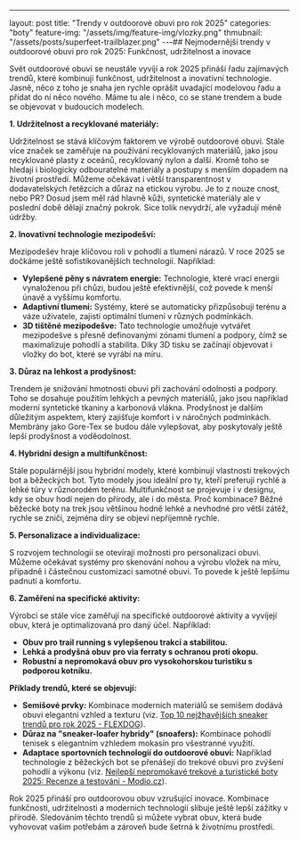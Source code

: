 ---
layout: post
title: "Trendy v outdoorové obuvi pro rok 2025"
categories: "boty"
feature-img: "/assets/img/feature-img/vlozky.png"
thmubnail: "/assets/posts/superfeet-trailblazer.png"
---## Nejmodernější trendy v outdoorové obuvi pro rok 2025: Funkčnost, udržitelnost a inovace

Svět outdoorové obuvi se neustále vyvíjí a rok 2025 přináší řadu zajímavých trendů, které kombinují funkčnost, udržitelnost a inovativní technologie. Jasně, něco z toho je snaha  jen rychle oprášit uvadající modelovou řadu a přidat do ní něco nového. Máme tu ale i něco, co se stane trendem a bude se objevovat v budoucích modelech.

**1. Udržitelnost a recyklované materiály:**

Udržitelnost se stává klíčovým faktorem ve výrobě outdoorové obuvi. Stále více značek se zaměřuje na používání recyklovaných materiálů, jako jsou recyklované plasty z oceánů, recyklovaný nylon a další. Kromě toho se hledají i biologicky odbouratelné materiály a postupy s menším dopadem na životní prostředí. Můžeme očekávat i větší transparentnost v dodavatelských řetězcích a důraz na etickou výrobu. Je to z nouze cnost, nebo PR? Dosud jsem měl rád hlavně kůži, syntetické materiály ale v poslední době dělají značný pokrok. Sice tolik nevydrží, ale vyžadují méně údržby.

**2. Inovativní technologie mezipodešví:**

Mezipodešev hraje klíčovou roli v pohodlí a tlumení nárazů. V roce 2025 se dočkáme ještě sofistikovanějších technologií. Například:

*   **Vylepšené pěny s návratem energie:** Technologie, které vrací energii vynaloženou při chůzi, budou ještě efektivnější, což povede k menší únavě a vyššímu komfortu.
*   **Adaptivní tlumení:** Systémy, které se automaticky přizpůsobují terénu a váze uživatele, zajistí optimální tlumení v různých podmínkách.
*   **3D tištěné mezipodešve:** Tato technologie umožňuje vytvářet mezipodešve s přesně definovanými zónami tlumení a podpory, čímž se maximalizuje pohodlí a stabilita. Díky 3D tisku se  začínají objevovat i vložky do bot, které se vyrábí na míru.

**3. Důraz na lehkost a prodyšnost:**

Trendem je snižování hmotnosti obuvi při zachování odolnosti a podpory. Toho se dosahuje použitím lehkých a pevných materiálů, jako jsou například moderní syntetické tkaniny a karbonová vlákna. Prodyšnost je dalším důležitým aspektem, který zajišťuje komfort i v náročných podmínkách. Membrány jako Gore-Tex se budou dále vylepšovat, aby poskytovaly ještě lepší prodyšnost a voděodolnost.

**4. Hybridní design a multifunkčnost:**

Stále populárnější jsou hybridní modely, které kombinují vlastnosti trekových bot a běžeckých bot. Tyto modely jsou ideální pro ty, kteří preferují rychlé a lehké túry v různorodém terénu. Multifunkčnost se projevuje i v designu, kdy se obuv hodí nejen do přírody, ale i do města. Proč kombinace? Běžné běžecké boty na trek jsou většinou hodně lehké a nevhodné pro větší zátěž, rychle se zničí, zejména díry se objeví nepříjemně rychle. 

**5. Personalizace a individualizace:**

S rozvojem technologií se otevírají možnosti pro personalizaci obuvi. Můžeme očekávat systémy pro skenování nohou a výrobu vložek na míru, případně i částečnou customizaci samotné obuvi. To povede k ještě lepšímu padnutí a komfortu.

**6. Zaměření na specifické aktivity:**

Výrobci se stále více zaměřují na specifické outdoorové aktivity a vyvíjejí obuv, která je optimalizovaná pro daný účel. Například:

*   **Obuv pro trail running s vylepšenou trakcí a stabilitou.**
*   **Lehká a prodyšná obuv pro via ferraty s ochranou proti okopu.**
*   **Robustní a nepromokavá obuv pro vysokohorskou turistiku s podporou kotníku.**

**Příklady trendů, které se objevují:**

*   **Semišové prvky:** Kombinace moderních materiálů se semišem dodává obuvi elegantní vzhled a texturu (viz. [Top 10 nejžhavějších sneaker trendů pro rok 2025 - FLEXDOG](https://www.flexdog.cz/magazin/top-10-nejzhavejsich-sneaker-trendu-pro-rok-2025)).
*   **Důraz na "sneaker-loafer hybridy" (snoafers):** Kombinace pohodlí tenisek s elegantním vzhledem mokasín pro všestranné využití.
*   **Adaptace sportovních technologií do outdoorové obuvi:** Například technologie z běžeckých bot se přenášejí do trekové obuvi pro zvýšení pohodlí a výkonu (viz. [Nejlepší nepromokavé trekové a turistické boty 2025: Recenze a testování - Modio.cz](https://www.modio.cz/i/nejlepsi-nepromokave-trekove-a-turisticke-boty-2025-recenze-a-testovani)).

Rok 2025 přináší pro outdoorovou obuv vzrušující inovace. Kombinace funkčnosti, udržitelnosti a moderních technologií slibuje ještě lepší zážitky v přírodě. Sledováním těchto trendů si můžete vybrat obuv, která bude vyhovovat vašim potřebám a zároveň bude šetrná k životnímu prostředí.
